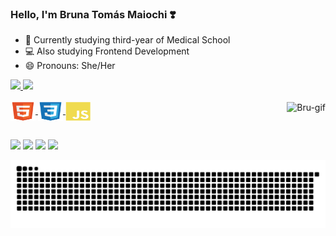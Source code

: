 ### Hello, I'm Bruna Tomás Maiochi ❣️

<ul>
   <li> 💉  Currently studying third-year of Medical School </li>
   <li> 💻  Also studying Frontend Development </li>
   <li> 😄  Pronouns: She/Her </li>
</ul>


 <div>
  <a href="https://github.com/btomasmaiochi">
  <img height="140m" src="https://github-readme-stats.vercel.app/api?username=btomasmaiochi&show_icons=true&theme=dracula&include_all_commits=true&count_private=true"/>
  <img height="140m" src="https://github-readme-stats.vercel.app/api/top-langs/?username=btomasmaiochi&layout=compact&langs_count=7&theme=dracula"/>
</div>
<div style="display: inline_block"><br>
 <img align="center" alt="Bru-HTML" height="30" width="40" src="https://raw.githubusercontent.com/devicons/devicon/master/icons/html5/html5-original.svg">
   <img align="center" alt="Bru-CSS" height="30" width="40" src="https://raw.githubusercontent.com/devicons/devicon/master/icons/css3/css3-original.svg">
  <img align="center" alt="Bru-Js" height="30" width="40" src="https://raw.githubusercontent.com/devicons/devicon/master/icons/javascript/javascript-plain.svg">
  <img align="right" alt="Bru-gif" src="https://i.picasion.com/pic91/5048e3fe24e89bf5a7a43f2c55ec244a.gif">
</div>
  
  ##
 
<div> 
   <a href="https://www.linkedin.com/in/btomasmaiochi" target="_blank"><img src="https://img.shields.io/badge/-LinkedIn-%230077B5?style=for-the-badge&logo=linkedin&logoColor=white"></a> 
 <a href="https://codepen.io/btomasmaiochi" target="_blank"><img src="https://img.shields.io/badge/Codepen-000000?style=for-the-badge&logo=codepen&logoColor=white"></a>
  <a href="https://instagram.com/btommai" target="_blank"><img src="https://img.shields.io/badge/-Instagram-%23E4405F?style=for-the-badge&logo=instagram&logoColor=white"></a>
  <a href="mailto:btomasmaiochi@gmail.com" target="_blank"><img src="https://img.shields.io/badge/-Gmail-%23333?style=for-the-badge&logo=gmail&logoColor=white"></a>

 
  ![Snake animation](https://github.com/btomasmaiochi/btomasmaiochi/blob/output/github-contribution-grid-snake.svg)
</div>
